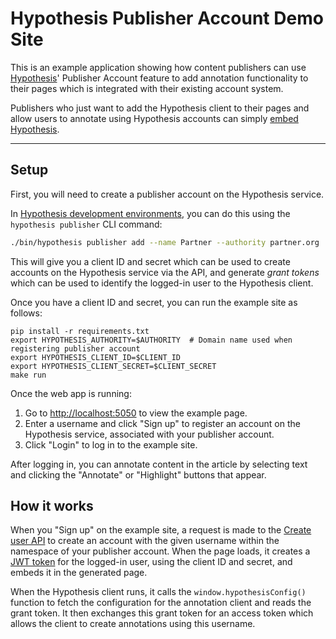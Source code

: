 # Hypothesis Publisher Account Demo Site

This is an example application showing how content publishers can use
[Hypothesis](https://hypothes.is)' Publisher Account feature to add annotation functionality to their pages which is integrated with their existing account system.

Publishers who just want to add the Hypothesis client to their pages and allow users to annotate using Hypothesis accounts can simply [embed Hypothesis](https://hypothes.is/for-publishers/).

----

## Setup

First, you will need to create a publisher account on the Hypothesis service.

In [Hypothesis development environments](http://h.readthedocs.io/en/latest/developing/install/), you can do this using the `hypothesis publisher` CLI command:

```sh
./bin/hypothesis publisher add --name Partner --authority partner.org
```

This will give you a client ID and secret which can be used to create accounts
on the Hypothesis service via the API, and generate _grant tokens_ which can be
used to identify the logged-in user to the Hypothesis client.

Once you have a client ID and secret, you can run the example site as follows:

```
pip install -r requirements.txt
export HYPOTHESIS_AUTHORITY=$AUTHORITY  # Domain name used when registering publisher account
export HYPOTHESIS_CLIENT_ID=$CLIENT_ID
export HYPOTHESIS_CLIENT_SECRET=$CLIENT_SECRET
make run
```

Once the web app is running:

1. Go to [http://localhost:5050](http://localhost:5050) to view the example
page.
2. Enter a username and click "Sign up" to register an account on the
Hypothesis service, associated with your publisher account.
3. Click "Login" to log
in to the example site.

After logging in, you can annotate content in the article by selecting text and clicking the "Annotate" or "Highlight" buttons that appear.

## How it works

When you "Sign up" on the example site, a request is made to the [Create user API](http://h.readthedocs.io/en/latest/api/#operation/createUser) to create an account with the given username within the namespace of your publisher account. When the page loads, it creates a [JWT token](https://jwt.io/) for the logged-in user, using the client ID and secret, and embeds it in the generated page.

When the Hypothesis client runs, it calls the `window.hypothesisConfig()` function to fetch the configuration for the annotation client and reads the grant token. It then exchanges this grant token for an access token which allows the client to create annotations using this username.
